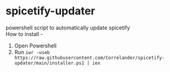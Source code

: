 # spicetify-updater  
powershell script to automatically update spicetify  
How to install -  
1. Open Powershell
2. Run ``iwr -useb https://raw.githubusercontent.com/Correlander/spicetify-updater/main/installer.ps1 | iex``  
